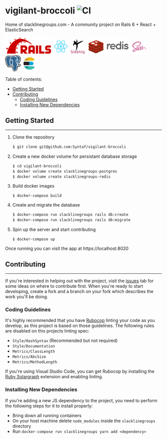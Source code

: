 # vigilant-broccoli ![CI](https://syntaf.semaphoreci.com/badges/vigilant-broccoli.svg)

Home of slacklinegroups.com - A community project on Rails 6 + React + ElasticSearch

<img src="docs/img/rails.png" width="150">
<img src="docs/img/react.png" width="50">
<img src="docs/img/sidekiq.png" width="50">
<img src="docs/img/redis.png" width="140">
<img src="docs/img/sass.png" width="50">
<img src="docs/img/psql.png" width="50">
<img src="docs/img/elasticsearch.png" width="50">

Table of contents:
  - [Getting Started](#Getting-Started)
  - [Contributing](#Contributing)
    - [Coding Guidelines](#Coding-Guidelines)
    - [Installing New Dependencies](#Installing-new-dependencies)

## Getting Started
----

1. Clone the repository
   ```bash
   $ git clone git@github.com:Syntaf/vigilant-broccoli
   ```

2. Create a new docker volume for persistant database storage
   ```bash
   $ cd vigilant-broccoli
   $ docker volume create slacklinegroups-postgres
   $ docker volume create slacklinegroups-redis
   ```

3. Build docker images
   ```
   $ docker-compose build
   ```

4. Create and migrate the database
   ```bash
   $ docker-compose run slacklinegroups rails db:create
   $ docker-compose run slacklinegroups rails db:migrate
   ```

5. Spin up the server and start contributing
   ```
   $ docker-compose up
   ```

Once running you can visit the app at https://localhost:8020

## Contributing
----

If you're interested in helping out with the project, visit the [issues](https://github.com/Syntaf/vigilant-broccoli/issues) tab for some ideas on where to contribute first. When you're ready to start developing, create a fork and a branch on your fork which describes the work you'll be doing.

### Coding Guidelines

It's highly recommended that you have [Rubocop](https://github.com/rubocop-hq/rubocop) linting your code as you develop, as this project is based on those guidelines. The following rules are disabled on this projects linting spec:

- `Style/HashSyntax` (Recommended but not required)
- `Style/Documentation`
- `Metrics/ClassLength`
- `Metrics/AbcSize`
- `Metrics/MethodLength`

If you're using Visual Studio Code, you can get Rubocop by installing the [Ruby Solargraph](https://marketplace.visualstudio.com/items?itemName=castwide.solargraph) extension and enabling linting.

### Installing New Dependencies

If you're adding a new JS dependency to the project, you need to perform the following steps for it to install properly:

  - Bring down all running containers
  - On your host machine delete `node_modules` inside the `slacklinegroups` directory
  - Run `docker-compose run slacklinegroups yarn add <dependency>`